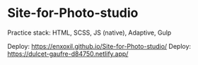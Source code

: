 # Site-for-Photo-studio
Practice stack: HTML, SCSS, JS (native), Adaptive, Gulp

Deploy: https://enxoxil.github.io/Site-for-Photo-studio/
Deploy: https://dulcet-gaufre-d84750.netlify.app/
